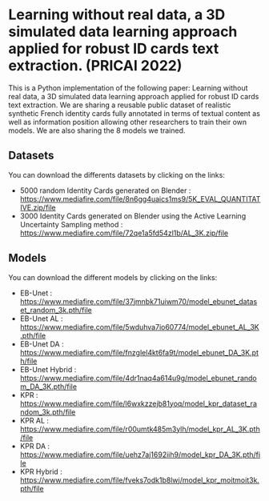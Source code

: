 # Learning without real data, a 3D simulated data learning approach applied for robust ID cards text extraction. (PRICAI 2022)

This is a Python implementation of the following paper: Learning without real data, a 3D simulated data learning approach applied for robust ID cards text extraction.
We are sharing a reusable public dataset of realistic synthetic French identity cards fully annotated in terms of textual content as well as information
position allowing other researchers to train their own models. We are also sharing the 8 models we trained.

## Datasets

You can download the differents datasets by clicking on the links:

* 5000 random Identity Cards generated on Blender : https://www.mediafire.com/file/8n6gg4uaics1ms9/5K_EVAL_QUANTITATIVE.zip/file
* 3000 Identity Cards generated on Blender using the Active Learning Uncertainty Sampling method : https://www.mediafire.com/file/72qe1a5fd54zl1b/AL_3K.zip/file

## Models

You can download the different models by clicking on the links:

* EB-Unet    : https://www.mediafire.com/file/37jmnbk71uiwm70/model_ebunet_dataset_random_3k.pth/file
* EB-Unet AL : https://www.mediafire.com/file/5wduhva7io60774/model_ebunet_AL_3K.pth/file
* EB-Unet DA : https://www.mediafire.com/file/fnzglel4kt6fa9t/model_ebunet_DA_3K.pth/file
* EB-Unet Hybrid : https://www.mediafire.com/file/4dr1naq4a614u9g/model_ebunet_random_DA_3K.pth/file
* KPR : https://www.mediafire.com/file/l6wxkzzejb81yoq/model_kpr_dataset_random_3k.pth/file
* KPR AL : https://www.mediafire.com/file/r00umtk485m3ylh/model_kpr_AL_3K.pth/file
* KPR DA : https://www.mediafire.com/file/uehz7aj1692iih9/model_kpr_DA_3K.pth/file
* KPR Hybrid : https://www.mediafire.com/file/fveks7odk1b8lwj/model_kpr_moitmoit3k.pth/file
